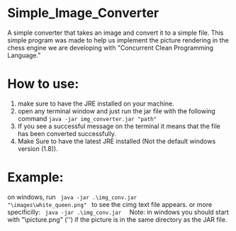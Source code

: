 # Simple_Image_Converter
A simple converter that takes an image and convert it to a simple file. This simple program was made to help us implement the picture rendering in the chess engine we are developing with "Concurrent Clean Programming Language."

# How to use:
1) make sure to have the JRE installed on your machine.
2) open any terminal window and just run the jar file with the following command
<code>java -jar img_converter.jar "path" </code>
3) If you see a successful message on the terminal it means that the file has been converted successfully.
4) Make Sure to have the latest JRE installed (Not the default windows version (1.8)).

# Example:
  on windows, run <code>  java -jar .\img_conv.jar "\images\white_queen.png" </code> to see the cimg text file appears. 
  or more specificilly: <code>  java -jar .\img_conv.jar <FilePath> </code> Note: in windows you should start with "\picture.png" ('\') if the picture is in the same directory as the JAR file. 
  
